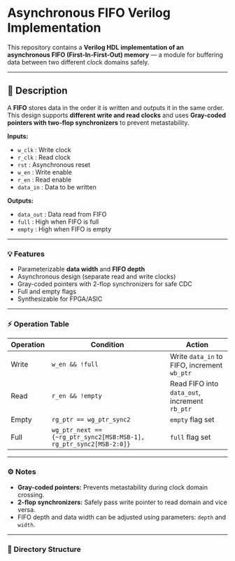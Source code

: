 # Asynchronous FIFO Verilog Implementation

This repository contains a **Verilog HDL implementation of an asynchronous FIFO (First-In-First-Out) memory** — a module for buffering data between two different clock domains safely.

---

## 📘 Description

A **FIFO** stores data in the order it is written and outputs it in the same order.  
This design supports **different write and read clocks** and uses **Gray-coded pointers with two-flop synchronizers** to prevent metastability.

**Inputs:**
- `w_clk` : Write clock  
- `r_clk` : Read clock  
- `rst` : Asynchronous reset  
- `w_en` : Write enable  
- `r_en` : Read enable  
- `data_in` : Data to be written  

**Outputs:**
- `data_out` : Data read from FIFO  
- `full` : High when FIFO is full  
- `empty` : High when FIFO is empty  

---

### 💡 Features

- Parameterizable **data width** and **FIFO depth**  
- Asynchronous design (separate read and write clocks)  
- Gray-coded pointers with 2-flop synchronizers for safe CDC  
- Full and empty flags  
- Synthesizable for FPGA/ASIC  

---

### ⚡ Operation Table

| Operation       | Condition                     | Action                                         |
|-----------------|-------------------------------|-----------------------------------------------|
| Write           | `w_en && !full`               | Write `data_in` to FIFO, increment `wb_ptr`  |
| Read            | `r_en && !empty`              | Read FIFO into `data_out`, increment `rb_ptr` |
| Empty           | `rg_ptr == wg_ptr_sync2`      | `empty` flag set                              |
| Full            | `wg_ptr_next == {~rg_ptr_sync2[MSB:MSB-1], rg_ptr_sync2[MSB-2:0]}` | `full` flag set |

---

### ⚙️ Notes

- **Gray-coded pointers:** Prevents metastability during clock domain crossing.  
- **2-flop synchronizers:** Safely pass write pointer to read domain and vice versa.  
- FIFO depth and data width can be adjusted using parameters: `depth` and `width`.  

---

### 📂 Directory Structure

